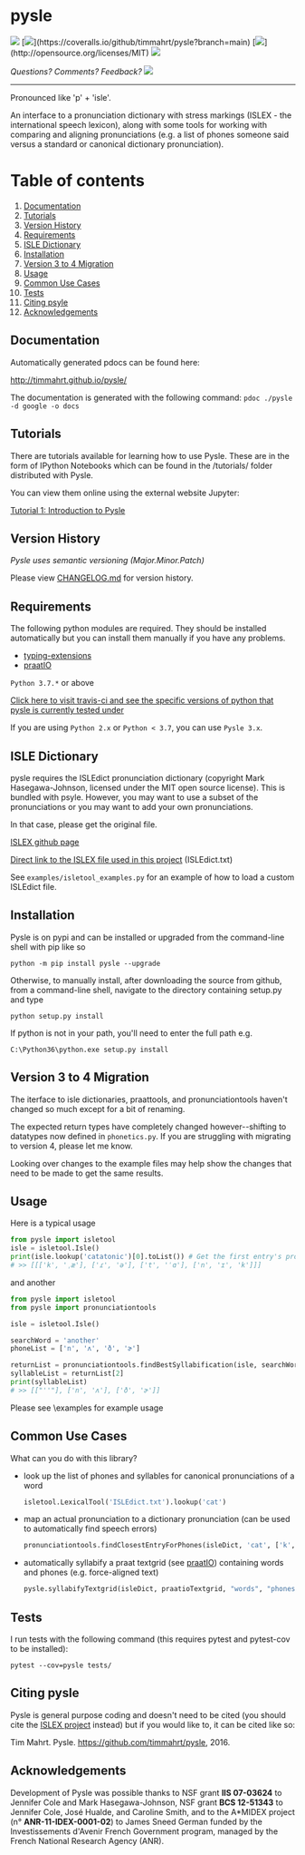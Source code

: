
# pysle

[![](https://app.travis-ci.com/timmahrt/pysle.svg?branch=main)](https://app.travis-ci.com/github/timmahrt/pysle) [![](https://coveralls.io/repos/github/timmahrt/pysle/badge.svg?)](https://coveralls.io/github/timmahrt/pysle?branch=main) [![](https://img.shields.io/badge/license-MIT-blue.svg?)](http://opensource.org/licenses/MIT) [![](https://img.shields.io/pypi/v/pysle.svg)](https://pypi.org/project/pysle/)

*Questions?  Comments?  Feedback? [![](https://badges.gitter.im/pysle/Lobby.svg)](https://gitter.im/pysle/Lobby?utm_source=badge&utm_medium=badge&utm_campaign=pr-badge&utm_content=badge)*

-----

Pronounced like 'p' + 'isle'.

An interface to a pronunciation dictionary with stress markings
(ISLEX - the international speech lexicon),
along with some tools for working with comparing and aligning
pronunciations (e.g. a list of phones someone said versus a standard or
canonical dictionary pronunciation).


# Table of contents
1. [Documentation](#documentation)
2. [Tutorials](#tutorials)
3. [Version History](#version-history)
4. [Requirements](#requirements)
5. [ISLE Dictionary](#isle-dictionary)
6. [Installation](#installation)
7. [Version 3 to 4 Migration](#version-3-to-4-migration)
8. [Usage](#usage)
9. [Common Use Cases](#common-use-cases)
10. [Tests](#tests)
11. [Citing psyle](#citing-pysle)
12. [Acknowledgements](#acknowledgements)


## Documentation

Automatically generated pdocs can be found here:

http://timmahrt.github.io/pysle/

The documentation is generated with the following command:
`pdoc ./pysle -d google -o docs`

## Tutorials

There are tutorials available for learning how to use Pysle.  These
are in the form of IPython Notebooks which can be found in the /tutorials/
folder distributed with Pysle.

You can view them online using the external website Jupyter:

[Tutorial 1: Introduction to Pysle](<https://nbviewer.jupyter.org/github/timmahrt/pysle/blob/main/tutorials/tutorial1_intro_to_pysle.ipynb>)

## Version History

*Pysle uses semantic versioning (Major.Minor.Patch)*

Please view [CHANGELOG.md](https://github.com/timmahrt/pysle/blob/main/CHANGELOG.md) for version history.


## Requirements

The following python modules are required.  They should be installed automatically but you can 
install them manually if you have any problems.
- [typing-extensions](`https://pypi.org/project/typing-extensions/`)
- [praatIO](<https://github.com/timmahrt/praatIO>) 

``Python 3.7.*`` or above

[Click here to visit travis-ci and see the specific versions of python that pysle is currently tested under](<https://app.travis-ci.com/github/timmahrt/pysle>)

If you are using ``Python 2.x`` or ``Python < 3.7``, you can use `Pysle 3.x`.

## ISLE Dictionary

pysle requires the ISLEdict pronunciation dictionary
(copyright Mark Hasegawa-Johnson, licensed under the MIT open source license).
This is bundled with psyle.  However, you may want to use a subset of the pronunciations
or you may want to add your own pronunciations.

In that case, please get the original file.

  [ISLEX github page](<https://github.com/uiuc-sst/g2ps>)

  [Direct link to the ISLEX file used in this project](<https://raw.githubusercontent.com/uiuc-sst/g2ps/master/English/ISLEdict.txt>) (ISLEdict.txt)

See `examples/isletool_examples.py` for an example of how to load a custom ISLEdict file.


## Installation

Pysle is on pypi and can be installed or upgraded from the command-line shell with pip like so

    python -m pip install pysle --upgrade

Otherwise, to manually install, after downloading the source from github, from a command-line shell, navigate to the directory containing setup.py and type

    python setup.py install

If python is not in your path, you'll need to enter the full path e.g.

    C:\Python36\python.exe setup.py install

## Version 3 to 4 Migration

The iterface to isle dictionaries, praattools, and pronunciationtools haven't changed so
much except for a bit of renaming.

The expected return types have completely changed however--shifting to datatypes now defined
in `phonetics.py`. If you are struggling with migrating to version 4, please let me know.

Looking over changes to the example files may help show the changes that need to be made
to get the same results.

## Usage

Here is a typical usage

```python
from pysle import isletool
isle = isletool.Isle()
print(isle.lookup('catatonic')[0].toList()) # Get the first entry's pronunciation
# >> [[['k', 'ˌæ'], ['ɾ', 'ə'], ['t', 'ˈɑ'], ['n', 'ɪ', 'k']]]
```

and another

```python
from pysle import isletool
from pysle import pronunciationtools

isle = isletool.Isle()

searchWord = 'another'
phoneList = ['n', 'ʌ', 'ð', 'ɚ']

returnList = pronunciationtools.findBestSyllabification(isle, searchWord, phoneList)
syllableList = returnList[2]
print(syllableList)
# >> [["''"], ['n', 'ʌ'], ['ð', 'ɚ']]
```

Please see \\examples for example usage


## Common Use Cases


What can you do with this library?

- look up the list of phones and syllables for canonical pronunciations
  of a word
    ```python
    isletool.LexicalTool('ISLEdict.txt').lookup('cat')
    ```

- map an actual pronunciation to a dictionary pronunciation (can be used
  to automatically find speech errors)
    ```python
    pronunciationtools.findClosestEntryForPhones(isleDict, 'cat', ['k', 'æ',])
    ```

- automatically syllabify a praat textgrid (see [praatIO](<https://github.com/timmahrt/praatIO>))
   containing words and phones (e.g. force-aligned text)
    ```python
    pysle.syllabifyTextgrid(isleDict, praatioTextgrid, "words", "phones")
    ```

## Tests

I run tests with the following command (this requires pytest and pytest-cov to be installed):

`pytest --cov=pysle tests/`


## Citing pysle


Pysle is general purpose coding and doesn't need to be cited
(you should cite the
[ISLEX project](<http://www.isle.illinois.edu/speech_web_lg/data/g2ps/>)
instead) but if you would like to, it can be cited like so:

Tim Mahrt. Pysle. https://github.com/timmahrt/pysle, 2016.


## Acknowledgements


Development of Pysle was possible thanks to NSF grant **IIS 07-03624**
to Jennifer Cole and Mark Hasegawa-Johnson, NSF grant **BCS 12-51343**
to Jennifer Cole, José Hualde, and Caroline Smith, and
to the A*MIDEX project (n° **ANR-11-IDEX-0001-02**) to James Sneed German
funded by the Investissements d'Avenir French Government program, managed
by the French National Research Agency (ANR).
